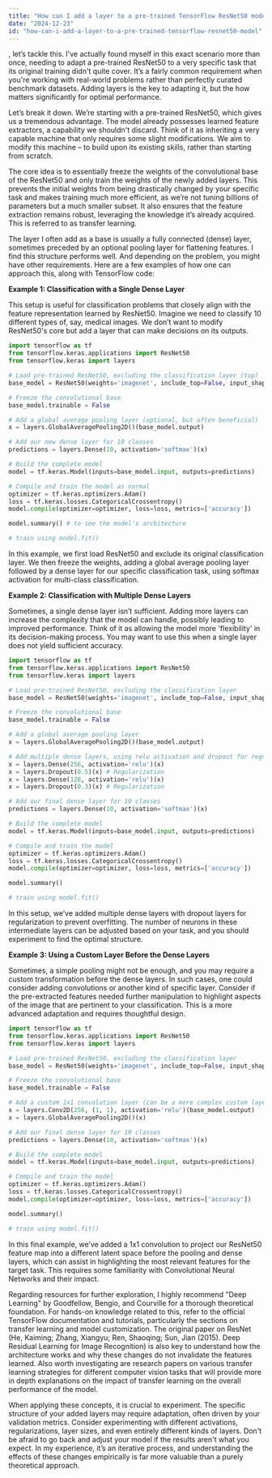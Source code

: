 ```yaml
---
title: "How can I add a layer to a pre-trained TensorFlow ResNet50 model?"
date: "2024-12-23"
id: "how-can-i-add-a-layer-to-a-pre-trained-tensorflow-resnet50-model"
---
```


, let’s tackle this. I've actually found myself in this exact scenario more than once, needing to adapt a pre-trained ResNet50 to a very specific task that its original training didn't quite cover. It’s a fairly common requirement when you're working with real-world problems rather than perfectly curated benchmark datasets. Adding layers is the key to adapting it, but the how matters significantly for optimal performance.

Let’s break it down. We’re starting with a pre-trained ResNet50, which gives us a tremendous advantage. The model already possesses learned feature extractors, a capability we shouldn't discard. Think of it as inheriting a very capable machine that only requires some slight modifications. We aim to modify this machine – to build upon its existing skills, rather than starting from scratch.

The core idea is to essentially freeze the weights of the convolutional base of the ResNet50 and only train the weights of the newly added layers. This prevents the initial weights from being drastically changed by your specific task and makes training much more efficient, as we’re not tuning billions of parameters but a much smaller subset. It also ensures that the feature extraction remains robust, leveraging the knowledge it’s already acquired. This is referred to as transfer learning.

The layer I often add as a base is usually a fully connected (dense) layer, sometimes preceded by an optional pooling layer for flattening features. I find this structure performs well. And depending on the problem, you might have other requirements. Here are a few examples of how one can approach this, along with TensorFlow code:

**Example 1: Classification with a Single Dense Layer**

This setup is useful for classification problems that closely align with the feature representation learned by ResNet50. Imagine we need to classify 10 different types of, say, medical images. We don’t want to modify ResNet50's core but add a layer that can make decisions on its outputs.

```python
import tensorflow as tf
from tensorflow.keras.applications import ResNet50
from tensorflow.keras import layers

# Load pre-trained ResNet50, excluding the classification layer (top)
base_model = ResNet50(weights='imagenet', include_top=False, input_shape=(224, 224, 3))

# Freeze the convolutional base
base_model.trainable = False

# Add a global average pooling layer (optional, but often beneficial)
x = layers.GlobalAveragePooling2D()(base_model.output)

# Add our new dense layer for 10 classes
predictions = layers.Dense(10, activation='softmax')(x)

# Build the complete model
model = tf.keras.Model(inputs=base_model.input, outputs=predictions)

# Compile and train the model as normal
optimizer = tf.keras.optimizers.Adam()
loss = tf.keras.losses.CategoricalCrossentropy()
model.compile(optimizer=optimizer, loss=loss, metrics=['accuracy'])

model.summary() # to see the model's architecture

# train using model.fit()
```

In this example, we first load ResNet50 and exclude its original classification layer. We then freeze the weights, adding a global average pooling layer followed by a dense layer for our specific classification task, using softmax activation for multi-class classification.

**Example 2: Classification with Multiple Dense Layers**

Sometimes, a single dense layer isn’t sufficient. Adding more layers can increase the complexity that the model can handle, possibly leading to improved performance. Think of it as allowing the model more 'flexibility' in its decision-making process. You may want to use this when a single layer does not yield sufficient accuracy.

```python
import tensorflow as tf
from tensorflow.keras.applications import ResNet50
from tensorflow.keras import layers

# Load pre-trained ResNet50, excluding the classification layer
base_model = ResNet50(weights='imagenet', include_top=False, input_shape=(224, 224, 3))

# Freeze the convolutional base
base_model.trainable = False

# Add a global average pooling layer
x = layers.GlobalAveragePooling2D()(base_model.output)

# Add multiple dense layers, using relu activation and dropout for regularization
x = layers.Dense(256, activation='relu')(x)
x = layers.Dropout(0.5)(x) # Regularization
x = layers.Dense(128, activation='relu')(x)
x = layers.Dropout(0.3)(x) # Regularization

# Add our final dense layer for 10 classes
predictions = layers.Dense(10, activation='softmax')(x)

# Build the complete model
model = tf.keras.Model(inputs=base_model.input, outputs=predictions)

# Compile and train the model
optimizer = tf.keras.optimizers.Adam()
loss = tf.keras.losses.CategoricalCrossentropy()
model.compile(optimizer=optimizer, loss=loss, metrics=['accuracy'])

model.summary()

# train using model.fit()
```

In this setup, we’ve added multiple dense layers with dropout layers for regularization to prevent overfitting. The number of neurons in these intermediate layers can be adjusted based on your task, and you should experiment to find the optimal structure.

**Example 3: Using a Custom Layer Before the Dense Layers**

Sometimes, a simple pooling might not be enough, and you may require a custom transformation before the dense layers. In such cases, one could consider adding convolutions or another kind of specific layer. Consider if the pre-extracted features needed further manipulation to highlight aspects of the image that are pertinent to your classification. This is a more advanced adaptation and requires thoughtful design.

```python
import tensorflow as tf
from tensorflow.keras.applications import ResNet50
from tensorflow.keras import layers

# Load pre-trained ResNet50, excluding the classification layer
base_model = ResNet50(weights='imagenet', include_top=False, input_shape=(224, 224, 3))

# Freeze the convolutional base
base_model.trainable = False

# Add a custom 1x1 convolution layer (can be a more complex custom layer, if needed)
x = layers.Conv2D(256, (1, 1), activation='relu')(base_model.output)
x = layers.GlobalAveragePooling2D()(x)

# Add our final dense layer for 10 classes
predictions = layers.Dense(10, activation='softmax')(x)

# Build the complete model
model = tf.keras.Model(inputs=base_model.input, outputs=predictions)

# Compile and train the model
optimizer = tf.keras.optimizers.Adam()
loss = tf.keras.losses.CategoricalCrossentropy()
model.compile(optimizer=optimizer, loss=loss, metrics=['accuracy'])

model.summary()

# train using model.fit()
```

In this final example, we’ve added a 1x1 convolution to project our ResNet50 feature map into a different latent space before the pooling and dense layers, which can assist in highlighting the most relevant features for the target task. This requires some familiarity with Convolutional Neural Networks and their impact.

Regarding resources for further exploration, I highly recommend "Deep Learning" by Goodfellow, Bengio, and Courville for a thorough theoretical foundation. For hands-on knowledge related to this, refer to the official TensorFlow documentation and tutorials, particularly the sections on transfer learning and model customization. The original paper on ResNet (He, Kaiming; Zhang, Xiangyu; Ren, Shaoqing; Sun, Jian (2015). Deep Residual Learning for Image Recognition) is also key to understand how the architecture works and why these changes do not invalidate the features learned. Also worth investigating are research papers on various transfer learning strategies for different computer vision tasks that will provide more in depth explanations on the impact of transfer learning on the overall performance of the model.

When applying these concepts, it is crucial to experiment. The specific structure of your added layers may require adaptation, often driven by your validation metrics. Consider experimenting with different activations, regularizations, layer sizes, and even entirely different kinds of layers. Don't be afraid to go back and adjust your model if the results aren't what you expect. In my experience, it’s an iterative process, and understanding the effects of these changes empirically is far more valuable than a purely theoretical approach.
